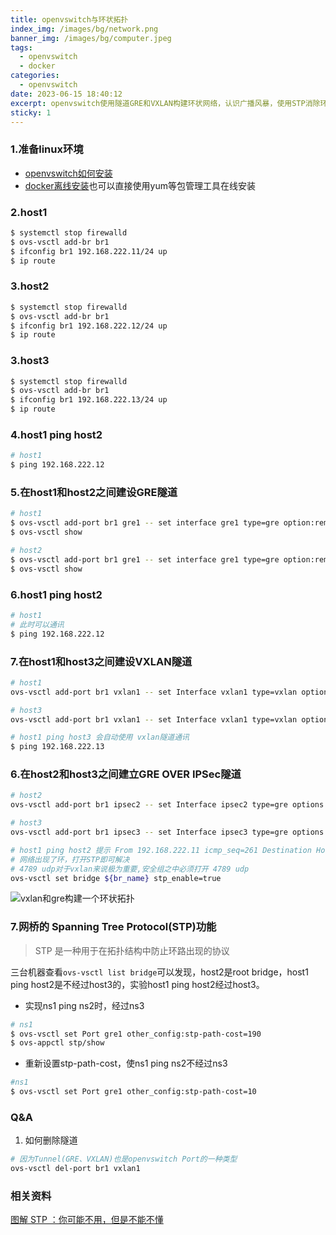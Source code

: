 ```yaml
---
title: openvswitch与环状拓扑
index_img: /images/bg/network.png
banner_img: /images/bg/computer.jpeg
tags:
  - openvswitch
  - docker
categories:
  - openvswitch
date: 2023-06-15 18:40:12
excerpt: openvswitch使用隧道GRE和VXLAN构建环状网络，认识广播风暴，使用STP消除环路
sticky: 1
---
```



### 1.准备linux环境

- [openvswitch如何安装](https://weiqiangxu.github.io/2023/06/02/cni/openvswitch%E5%AE%89%E8%A3%85/)
- [docker离线安装](https://weiqiangxu.github.io/2023/04/18/%E8%AF%AD%E9%9B%80k8s%E5%9F%BA%E7%A1%80%E5%85%A5%E9%97%A8/docker%E7%A6%BB%E7%BA%BF%E5%AE%89%E8%A3%85/)也可以直接使用yum等包管理工具在线安装


### 2.host1

``` bash
$ systemctl stop firewalld
$ ovs-vsctl add-br br1
$ ifconfig br1 192.168.222.11/24 up
$ ip route
```

### 3.host2

``` bash
$ systemctl stop firewalld
$ ovs-vsctl add-br br1
$ ifconfig br1 192.168.222.12/24 up
$ ip route
```

### 3.host3

``` bash
$ systemctl stop firewalld
$ ovs-vsctl add-br br1
$ ifconfig br1 192.168.222.13/24 up
$ ip route
```

### 4.host1 ping host2

``` bash
# host1
$ ping 192.168.222.12
```

### 5.在host1和host2之间建设GRE隧道

``` bash
# host1
$ ovs-vsctl add-port br1 gre1 -- set interface gre1 type=gre option:remote_ip=${host2_ip}
$ ovs-vsctl show
```

``` bash
# host2
$ ovs-vsctl add-port br1 gre1 -- set interface gre1 type=gre option:remote_ip=${host1_ip}
$ ovs-vsctl show
```

### 6.host1 ping host2

``` bash
# host1
# 此时可以通讯
$ ping 192.168.222.12
```

### 7.在host1和host3之间建设VXLAN隧道

``` bash
# host1
ovs-vsctl add-port br1 vxlan1 -- set Interface vxlan1 type=vxlan options:remote_ip=${host3_ip}

# host3
ovs-vsctl add-port br1 vxlan1 -- set Interface vxlan1 type=vxlan options:remote_ip=${host1_ip}

# host1 ping host3 会自动使用 vxlan隧道通讯
$ ping 192.168.222.13
```

### 6.在host2和host3之间建立GRE OVER IPSec隧道

``` bash
# host2
ovs-vsctl add-port br1 ipsec2 -- set Interface ipsec2 type=gre options:remote_ip=${host3_ip} options:psk=password

# host3
ovs-vsctl add-port br1 ipsec3 -- set Interface ipsec3 type=gre options:remote_ip=${host2_ip} options:psk=password
```

``` bash
# host1 ping host2 提示 From 192.168.222.11 icmp_seq=261 Destination Host Unreachable
# 网络出现了环，打开STP即可解决
# 4789 udp对于vxlan来说极为重要,安全组之中必须打开 4789 udp
ovs-vsctl set bridge ${br_name} stp_enable=true
```

![vxlan和gre构建一个环状拓扑](/images/experiment11_2.png)

###  7.网桥的 Spanning Tree Protocol(STP)功能

> STP 是一种用于在拓扑结构中防止环路出现的协议

三台机器查看`ovs-vsctl list bridge`可以发现，host2是root bridge，host1 ping host2是不经过host3的，实验host1 ping host2经过host3。

- 实现ns1 ping ns2时，经过ns3

``` bash
# ns1
$ ovs-vsctl set Port gre1 other_config:stp-path-cost=190
$ ovs-appctl stp/show
```

- 重新设置stp-path-cost，使ns1 ping ns2不经过ns3

``` bash
#ns1
$ ovs-vsctl set Port gre1 other_config:stp-path-cost=10
```

### Q&A

1. 如何删除隧道

``` bash
# 因为Tunnel(GRE、VXLAN)也是openvswitch Port的一种类型
ovs-vsctl del-port br1 vxlan1
```

### 相关资料

[图解 STP ：你可能不用，但是不能不懂](https://mp.weixin.qq.com/s/Mpng0TAAK2st9v2N1RxNdA)